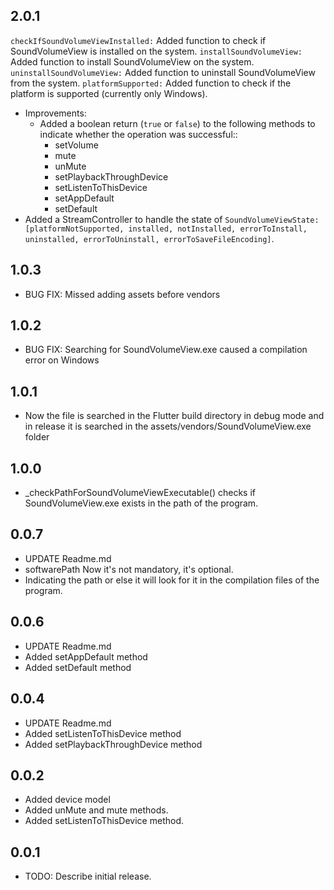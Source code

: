 ## 2.0.1
`checkIfSoundVolumeViewInstalled:` Added function to check if SoundVolumeView is installed on the system.
`installSoundVolumeView:` Added function to install SoundVolumeView on the system.
`uninstallSoundVolumeView:` Added function to uninstall SoundVolumeView from the system.
`platformSupported:` Added function to check if the platform is supported (currently only Windows).
- Improvements:
  - Added a boolean return (`true` or `false`) to the following methods to indicate whether the operation was successful::
    - setVolume
    - mute
    - unMute
    - setPlaybackThroughDevice
    - setListenToThisDevice
    - setAppDefault
    - setDefault
- Added a StreamController to handle the state of `SoundVolumeViewState: [platformNotSupported, installed, notInstalled, errorToInstall, uninstalled, errorToUninstall, errorToSaveFileEncoding]`.

## 1.0.3
* BUG FIX: Missed adding assets before vendors

## 1.0.2
* BUG FIX: Searching for SoundVolumeView.exe caused a compilation error on Windows

## 1.0.1
* Now the file is searched in the Flutter build directory in debug mode and in release it is searched in the assets/vendors/SoundVolumeView.exe folder

## 1.0.0
* _checkPathForSoundVolumeViewExecutable() checks if SoundVolumeView.exe exists in the path of the program.

## 0.0.7
* UPDATE Readme.md
* softwarePath Now it's not mandatory, it's optional.
* Indicating the path or else it will look for it in the compilation files of the program.

## 0.0.6
* UPDATE Readme.md
* Added setAppDefault method
* Added setDefault method

## 0.0.4
* UPDATE Readme.md
* Added setListenToThisDevice method
* Added setPlaybackThroughDevice method

## 0.0.2
* Added device model
* Added unMute and mute methods.
* Added setListenToThisDevice method.

## 0.0.1
* TODO: Describe initial release.